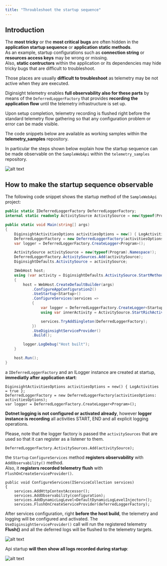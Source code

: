 ```yaml
---
title: "Throubleshoot the startup sequence"
---
```


## Introduction 
The __most tricky__ or the __most critical__ __bugs__ are often hidden in the __application startup sequence__ or __application static methods__.<br>
As an example, startup configurations such as __connection string__ or __resources access keys__ may be wrong or missing.<br>
Also, __static contructors__ within the application or its dependencies may hide tricky bugs that are difficult to troubleshoot. 

Those places are usually __difficult to troubleshoot__ as telemetry may be not active when they are executed.

Diginsight telemetry enables __full observability also for these parts__ by means of the `DeferredLoggerFactory` that provides __recording the application flow__ until the telemetry infrastructure is set up.

Upon setup completion, telemetry recording is flushed right before the standard telemetry flow gathering so that any configuration problem or error can be made visible.

The code snippets below are available as working samples within the __telemetry_samples__ repository.

In particular the steps shown below explain how the startup sequence can be made observable on the `SampleWebApi` within the `telemetry_samples` repository.

![alt text](<17.00/000.01 - telemetry_samples repository.png>)

## How to make the startup sequence observable

The following code snippet shows the startup method of the `SampleWebApi` project:

```c#
public static IDeferredLoggerFactory DeferredLoggerFactory;
internal static readonly ActivitySource ActivitySource = new(typeof(Program).Namespace ?? typeof(Program).Name!);

public static void Main(string[] args)
{
    DiginsightActivitiesOptions activitiesOptions = new() { LogActivities = true };
    DeferredLoggerFactory = new DeferredLoggerFactory(activitiesOptions: activitiesOptions);
    var logger = DeferredLoggerFactory.CreateLogger<Program>();

    ActivitySource activitySource = new(typeof(Program).Namespace!);
    DeferredLoggerFactory.ActivitySources.Add(activitySource);
    DiginsightDefaults.ActivitySource = activitySource;

    IWebHost host;
    using (var activity = DiginsightDefaults.ActivitySource.StartMethodActivity(logger, new { args }))
    {
        host = WebHost.CreateDefaultBuilder(args)
            .ConfigureAppConfiguration2()
            .UseStartup<Startup>()
            .ConfigureServices(services =>
            {
                var logger = DeferredLoggerFactory.CreateLogger<Startup>();
                using var innerActivity = ActivitySource.StartRichActivity(logger, "ConfigureServicesCallback", new { services });

                services.TryAddSingleton(DeferredLoggerFactory);
            })
            .UseDiginsightServiceProvider()
            .Build();

        logger.LogDebug("Host built");
    }

    host.Run();
}
```

a `IDeferredLoggerFactory` and an ILogger instance are created at startup, __immediatly after application start__:
```
DiginsightActivitiesOptions activitiesOptions = new() { LogActivities = true };
DeferredLoggerFactory = new DeferredLoggerFactory(activitiesOptions: activitiesOptions);
var logger = DeferredLoggerFactory.CreateLogger<Program>();
```

__Dotnet logging is not configured or activated already__, however __logger instance is recording__ all activities START, END and all explicit logging operations.

Please, note that the logger factory is passed the `activitySources` that are used so that it can register as a listener to them.
```
DeferredLoggerFactory.ActivitySources.Add(activitySource);
```

the `Startup` `ConfigureServices` method __registers observability__ with `AddObservability()` method.<br>
Also, it __registers recorded telemetry flush__ with `FlushOnCreateServiceProvider()`.
```
public void ConfigureServices(IServiceCollection services)
{
    services.AddHttpContextAccessor();
    services.AddObservability(configuration);
    services.AddDynamicLogLevel<DefaultDynamicLogLevelInjector>();
    services.FlushOnCreateServiceProvider(deferredLoggerFactory);
```

After services configuration, right __before the host build__, the telemetry and logging will be configured and activated.
The `UseDiginsightServiceProvider()` call will run the registered telemetry __Flush()__ and all the deferred logs will be flushed to the telemetry targets.


![alt text](<17.00/001.01 - UseDiginsightProvider call.png>)


Api startup __will then show all logs recorded during startup__:

![alt text](<17.00/002.01 resulting startup log.png>)


